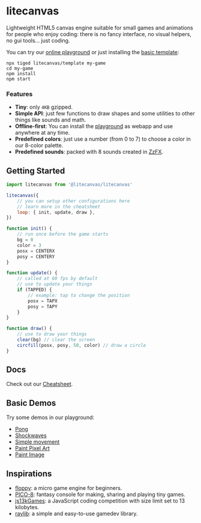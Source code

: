 # litecanvas

Lightweight HTML5 canvas engine suitable for small games and animations for people who enjoy coding: there is no fancy interface, no visual helpers, no gui tools... just coding.

You can try our [online playground](https://litecanvas.github.io) or just installing the [basic template](https://github.com/litecanvas/template):

```
npx tiged litecanvas/template my-game
cd my-game
npm install
npm start
```

### Features

-   **Tiny**: only `4KB` gzipped.
-   **Simple API**: just few functions to draw shapes and some utilities to other things like sounds and math.
-   **Offline-first**: You can install the [playground](https://litecanvas.js.org/) as webapp and use anywhere at any time.
-   **Predefined colors**: just use a number (from 0 to 7) to choose a color in our 8-color palette.
-   **Predefined sounds**: packed with 8 sounds created in [ZzFX](https://killedbyapixel.github.io/ZzFX/).

## Getting Started

```js
import litecanvas from '@litecanvas/litecanvas'

litecanvas({
    // you can setup other configurations here
    // learn more in the cheatsheet
    loop: { init, update, draw },
})

function init() {
    // run once before the game starts
    bg = 0
    color = 3
    posx = CENTERX
    posy = CENTERY
}

function update() {
    // called at 60 fps by default
    // use to update your things
    if (TAPPED) {
        // example: tap to change the position
        posx = TAPX
        posy = TAPY
    }
}

function draw() {
    // use to draw your things
    clear(bg) // clear the screen
    circfill(posx, posy, 50, color) // draw a circle
}
```

## Docs

Check out our [Cheatsheet](https://github.com/litecanvas/game-engine/wiki/Cheatsheet).

## Basic Demos

Try some demos in our playground:

-   [Pong](https://litecanvas.js.org?c=eJx1VV1y0zAQfs8plhdsEzcxSVqYQFo6EJo%2BAB2aoeRRteVYU0X2WAqh0PYKnIA3DsF5uABXYPVjxYHykGRXu%2Fr279OGM0VTIj4RGX7tAGxYpooxDAdJjFpB2bJQYxg9NWq%2FD0QoRjgjcgw54ZLGnduo00lLIRXkpVBzsoQJZGW6XlGhemlNiaJTTrUWBpyJqyDqOMdeUdMcvYNCqUqO%2B319LnvLslxySiome2m56qdSDo5ysmL8enLO%2BJVETCrGG0zsxShJnj1JkocZkxUn1xO5IVXg4WvKNbpU15zKglIVdHxil2V23SNVRUX2smA8C90lLCZfi1SxUgATTIUR6LZUJLtArMeDxCozrexb%2BaOWE2dYoDIaaiWjUmmT9kD1knCu1ZfTt%2FPp%2B%2BZk4U8WsAez6enJbA59GDnzOftCm0haPxbYGTww%2BKw2ka24cKKsKM1QHpiEZFrWjT9nOZUoD1FW9LNy2FjRbavmdZXhwMJM2bpZDqG7OEGYCGqq1rXQTFiSFYXyE62POpYaBREZZsdEtVbS3Z0fn52dvj2xYNue3N1py0cs2TS2D4MI7bcOaIWooAqqjYjooEynH2AWBqRBdP3ntK6MR2zNMSS9ZL8NmpUiUOinWsioEhfKsqod6rku18Hr%2FlFk%2B9batZkfwsXpq%2FnMOxrNldVxaHbO3e1AD92gmxoaajw%2BSLyu5%2FnEqs3g7O%2BeGTOONv%2FcngwcwRDGu320szRwUJWS6QF7JnYnlkGPHGUeQaY8Ka1xsWu0oJclUsWBIl92%2BuaQ25XahtzcuKjPvc1TwiQxgb1tWW5u7e7de6%2Fh%2FM4tm2Va0PTKJpmWnDOpub1hqtjlFNpqmiqbeGyLj32otmS5pR%2B4%2Bb4w37Por2yaIsyz6%2Bq14NNLbHrtt5bVZOP2S4pMrLXPzps71BS0AXSaOeM8vD%2BRGIaR8UtZnRq%2F%2F5V0YP30BghxyYP%2BBL%2B%2B%2F%2Fj98xsEODsTOYZR7JcE2rd7N2hdNxJ4zuMOjN3RwEthoEFNQ6IeZnquSK3CA3yfUeMybAQf0OntsOaoFbsJuo%2Fpu7W5Z2t5fXY%2B1jFDFDTxMBDsx7i6%2F63j1j7qrx4W%2F9mWIgxS%2FIegdYAXVkyzpV20299xa20PED44OX4zhXcfpu%2Fx2jC2Z%2Fe37R%2BErvU2TRqD75fFSe5JG1n0B8wDK50%3D)
-   [Shockwaves](https://litecanvas.js.org?c=eJyNU01r3DAQvftXTG9y6zjeNIGw1IFClmyg0EICOYQeFEnuqjWSkeRkTfB%2F7%2BjDH3QvPRh5Zt7MezMatdIJRtUrtSTPslY40C%2B%2FBXMWanj%2BGRxM98oJg44qy5peMSe1gr7j1AnCXQ7vGYBsgOy%2Bff3xsLuFsznlBqry4ioiAJgRmPJw0OzPG30VSBi8c%2FmUj94Rv0YbIEwrGySBbiZlUzk0y0VFyBpXArmhbyRiWSuoIZsNdvgfdbveHpI2TxHrxIjuyCnRSVuRc2ao4XsgKKm18pci72MBdkL7cp6l05YYqrgkVQFP97eP%2B7yA2bHf3d%2FtH%2FMJbDshONaN8esKERdVVaWw76UMTaCRe6lRy8yJmV7hcQtVgeeQTkO57G0yXrThwjxJ7g5b%2BBxcTLfabOHS%2FwcFW9ggqze9%2BmMBwzRCd5C2PCLPcTEHNAc%2FPJ%2Fwz%2FbE%2FQmwFTF8wZWbAKhPuN6oWIwL64we0r2MC0tsAj7V0YyT%2BgjcLZA1w1mdaCPwHK7zCR10rpYIoJUKaYdWnChNmywNiyGcRey5WKtKRphjPjNMnSxbnZ7fdJWNbPF9EKJzqG9Aw4c6NpdKjNlfEDIdWA%3D%3D)
-   [Simple movement](https://litecanvas.js.org?c=eJxVUL1uwyAY3HmKG3HqRk7UdEBypwztXikzAlwjIYjw58ZW5XcvwUkUtvvhjgNnySjpf%2BXA%2FxhwsZp6gf3hvU5MjhQGJZ0R6KQbTM2WijEV%2FEA4OzmbiBbX2CTQXAOzwK7JSCdpd8hQBReiQG6892ejN%2FanJ4G3hi2MdaNXZIOH9ZbAq1xcGONZSzLgmlZznbCd8NLesZ6wgaZk2g78ceADp6%2Fj9%2Bcaewq2eL3hPCyZS3GjjvJyW6KckZFXCUWjqLPO8aKrfmZzwXJ3oawvL6T8S0mo2PIPhyl18w%3D%3D)
-   [Paint Pixel Art](https://litecanvas.js.org?c=eJx1UMFOwzAMvfcr3gXRSpWWgRBVJb4EcTCpt0a0SZS4bNO0f8drB5QDjg9%2Bfu85sgcnbMl%2FUi7PBXBwnfQtHh9qBT27fS%2FfKLojD5QUS5r42tlsQJOEbGngFjsasrYvVVEoMdIHg9Acm8UIdRY2%2BCwYT1rjBZGcl7Kpofm6jGOyPWxPCS6re3auGD%2BN73zjbBhCwi6FEQYS8LzoxMUWU2bwGOU0zyIraipzJMvVVbo15k6XIK%2BtxF7UeQ8YDS3qGZknDXNDCsz1%2FaCZ%2FOXMP9zfKasf3vRGu8lbccFjih0JlxXOywZdgA%2FSO78vLitZl%2BhwE9mBKZXbSks30p5LU0Nzvmulpi8dfX6%2B)
-   [Paint Image](https://litecanvas.js.org?c=eJxVjzFPwzAQhXf%2FihsdYWjaQltVahfUlQExwHhynOSEY0fxhQqh%2FHdsp6B2OOue%2Ffm9O0tsNLovDPJHAJyp4nYP61WpomoNNS3%2FSxzZB43W7KFGG4yYCiEWC%2Bjw0wACddgYob0LDN13VnCAHsmx3DwqSCULOBwhJWkadE3WyvVKwV9ti%2BuXp818G%2F%2FtihxWj04zeQfkiKNXMkLX2BRUiukKGPsK2dwgd5F5KJc3WDXg%2BQJpa3CQZZqgH0MrU8MDulD7oZPPp5e30%2Bu7grn5ULBUs2%2Fi8rLyPg2bj8v62cv30WoSvzb6Zd8%3D)

## Inspirations

-   [floppy](https://github.com/lpagg/floppy): a micro game engine for beginners.
-   [PICO-8](https://www.lexaloffle.com/pico-8.php): fantasy console for making, sharing and playing tiny games.
-   [js13kGames](https://js13kgames.com/): a JavaScript coding competition with size limit set to 13 kilobytes.
-   [raylib](https://www.raylib.com/): a simple and easy-to-use gamedev library.
